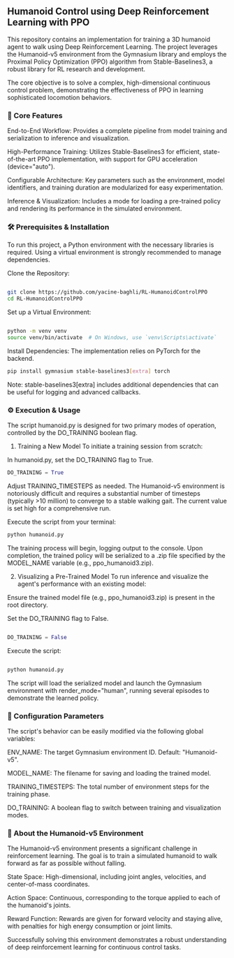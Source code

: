 ## Humanoid Control using Deep Reinforcement Learning with PPO

This repository contains an implementation for training a 3D humanoid agent to walk using Deep Reinforcement Learning. The project leverages the Humanoid-v5 environment from the Gymnasium library and employs the Proximal Policy Optimization (PPO) algorithm from Stable-Baselines3, a robust library for RL research and development.

The core objective is to solve a complex, high-dimensional continuous control problem, demonstrating the effectiveness of PPO in learning sophisticated locomotion behaviors.

### 🚀 Core Features
End-to-End Workflow: Provides a complete pipeline from model training and serialization to inference and visualization.

High-Performance Training: Utilizes Stable-Baselines3 for efficient, state-of-the-art PPO implementation, with support for GPU acceleration (device="auto").

Configurable Architecture: Key parameters such as the environment, model identifiers, and training duration are modularized for easy experimentation.

Inference & Visualization: Includes a mode for loading a pre-trained policy and rendering its performance in the simulated environment.

### 🛠️ Prerequisites & Installation
To run this project, a Python environment with the necessary libraries is required. Using a virtual environment is strongly recommended to manage dependencies.

Clone the Repository:

```bash

git clone https://github.com/yacine-baghli/RL-HumanoidControlPPO
cd RL-HumanoidControlPPO
```

Set up a Virtual Environment:

```bash

python -m venv venv
source venv/bin/activate  # On Windows, use `venv\Scripts\activate`
```

Install Dependencies:
The implementation relies on PyTorch for the backend.

```bash
pip install gymnasium stable-baselines3[extra] torch
```
Note: stable-baselines3[extra] includes additional dependencies that can be useful for logging and advanced callbacks.

### ⚙️ Execution & Usage
The script humanoid.py is designed for two primary modes of operation, controlled by the DO_TRAINING boolean flag.

1. Training a New Model
To initiate a training session from scratch:

In humanoid.py, set the DO_TRAINING flag to True.

```Python
DO_TRAINING = True
```
Adjust TRAINING_TIMESTEPS as needed. The Humanoid-v5 environment is notoriously difficult and requires a substantial number of timesteps (typically >10 million) to converge to a stable walking gait. The current value is set high for a comprehensive run.

Execute the script from your terminal:

```Bash
python humanoid.py
```
The training process will begin, logging output to the console. Upon completion, the trained policy will be serialized to a .zip file specified by the MODEL_NAME variable (e.g., ppo_humanoid3.zip).

2. Visualizing a Pre-Trained Model
To run inference and visualize the agent's performance with an existing model:

Ensure the trained model file (e.g., ppo_humanoid3.zip) is present in the root directory.

Set the DO_TRAINING flag to False.

```Python

DO_TRAINING = False
```
Execute the script:

```Bash

python humanoid.py
```
The script will load the serialized model and launch the Gymnasium environment with render_mode="human", running several episodes to demonstrate the learned policy.

### 🔧 Configuration Parameters
The script's behavior can be easily modified via the following global variables:

ENV_NAME: The target Gymnasium environment ID. Default: "Humanoid-v5".

MODEL_NAME: The filename for saving and loading the trained model.

TRAINING_TIMESTEPS: The total number of environment steps for the training phase.

DO_TRAINING: A boolean flag to switch between training and visualization modes.

### 🤖 About the Humanoid-v5 Environment
The Humanoid-v5 environment presents a significant challenge in reinforcement learning. The goal is to train a simulated humanoid to walk forward as far as possible without falling.

State Space: High-dimensional, including joint angles, velocities, and center-of-mass coordinates.

Action Space: Continuous, corresponding to the torque applied to each of the humanoid's joints.

Reward Function: Rewards are given for forward velocity and staying alive, with penalties for high energy consumption or joint limits.

Successfully solving this environment demonstrates a robust understanding of deep reinforcement learning for continuous control tasks.
